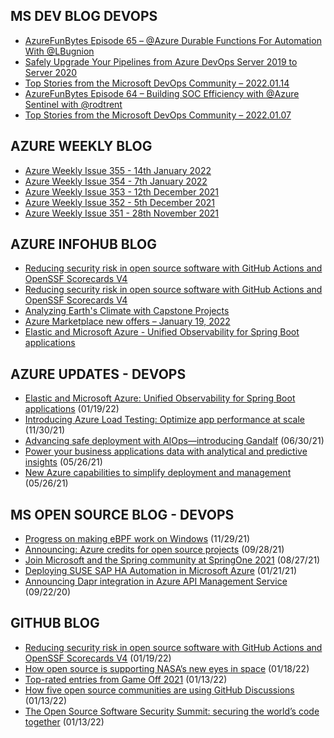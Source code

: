 ## MS DEV BLOG DEVOPS 

<!-- DEVBLOGDEVOPS:START -->
- [AzureFunBytes Episode 65 – @Azure Durable Functions For Automation With @LBugnion](https://devblogs.microsoft.com/devops/azurefunbytes-episode-65-azure-durable-functions-for-automation-with-lbugnion/)
- [Safely Upgrade Your Pipelines from Azure DevOps Server 2019 to Server 2020](https://devblogs.microsoft.com/devops/safely-upgrade-from-azure-devops-server-2019-to-server-2020/)
- [Top Stories from the Microsoft DevOps Community – 2022.01.14](https://devblogs.microsoft.com/devops/top-stories-from-the-microsoft-devops-community-2022-01-14/)
- [AzureFunBytes Episode 64 – Building SOC Efficiency with @Azure Sentinel with @rodtrent](https://devblogs.microsoft.com/devops/azurefunbytes-episode-64-building-soc-efficiency-with-azure-sentinel-with-rodtrent/)
- [Top Stories from the Microsoft DevOps Community – 2022.01.07](https://devblogs.microsoft.com/devops/top-stories-from-the-microsoft-devops-community-2022-01-07/)
<!-- DEVBLOGDEVOPS:END -->


## AZURE WEEKLY BLOG

<!-- AZUREWEEKLY:START -->
- [Azure Weekly Issue 355 - 14th January 2022](https://azureweekly.info/issue-355.html)
- [Azure Weekly Issue 354 - 7th January 2022](https://azureweekly.info/issue-354.html)
- [Azure Weekly Issue 353 - 12th December 2021](https://azureweekly.info/issue-353.html)
- [Azure Weekly Issue 352 - 5th December 2021](https://azureweekly.info/issue-352.html)
- [Azure Weekly Issue 351 - 28th November 2021](https://azureweekly.info/issue-351.html)
<!-- AZUREWEEKLY:END -->

## AZURE INFOHUB BLOG 

<!-- AZUREINFOHUB:START -->
- [Reducing security risk in open source software with GitHub Actions and OpenSSF Scorecards V4](https://github.blog/2022-01-19-reducing-security-risk-oss-actions-opensff-scorecards-v4/)
- [Reducing security risk in open source software with GitHub Actions and OpenSSF Scorecards V4](https://github.blog/2022-01-19-reducing-security-risk-oss-actions-opensff-scorecards-v4/)
- [Analyzing Earth&#39;s Climate with Capstone Projects](https://techcommunity.microsoft.com/t5/educator-developer-blog/analyzing-earth-s-climate-with-capstone-projects/ba-p/3065252)
- [Azure Marketplace new offers – January 19, 2022](https://techcommunity.microsoft.com/t5/azure-marketplace-blog/azure-marketplace-new-offers-january-19-2022/ba-p/2772180)
- [Elastic and Microsoft Azure - Unified Observability for Spring Boot applications](https://techcommunity.microsoft.com/t5/apps-on-azure-blog/elastic-and-microsoft-azure-unified-observability-for-spring/ba-p/3065347)
<!-- AZUREINFOHUB:END -->


## AZURE UPDATES - DEVOPS 

<!-- AZUREUPDATES:START -->

 - [Elastic and Microsoft Azure: Unified Observability for Spring Boot applications](https://azure.microsoft.com/blog/elastic-and-microsoft-azure-unified-observability-for-spring-boot-applications/) (01/19/22)
 - [Introducing Azure Load Testing: Optimize app performance at scale](https://azure.microsoft.com/blog/introducing-azure-load-testing-optimize-app-performance-at-scale/) (11/30/21)
 - [Advancing safe deployment with AIOps—introducing Gandalf](https://azure.microsoft.com/blog/advancing-safe-deployment-with-aiops-introducing-gandalf/) (06/30/21)
 - [Power your business applications data with analytical and predictive insights](https://azure.microsoft.com/blog/power-your-business-applications-data-with-analytical-and-predictive-insights/) (05/26/21)
 - [New Azure capabilities to simplify deployment and management](https://azure.microsoft.com/blog/new-azure-capabilities-to-simplify-deployment-and-management/) (05/26/21)
<!-- AZUREUPDATES:END -->


## MS OPEN SOURCE BLOG - DEVOPS 

<!-- MSOPENSOURCEBLOG:START -->

 - [Progress on making eBPF work on Windows](https://cloudblogs.microsoft.com/opensource/2021/11/29/progress-on-making-ebpf-work-on-windows/) (11/29/21)
 - [Announcing: Azure credits for open source projects](https://cloudblogs.microsoft.com/opensource/2021/09/28/announcing-azure-credits-for-open-source-projects/) (09/28/21)
 - [Join Microsoft and the Spring community at SpringOne 2021](https://cloudblogs.microsoft.com/opensource/2021/08/27/join-microsoft-and-the-spring-community-at-springone-2021/) (08/27/21)
 - [Deploying SUSE SAP HA Automation in Microsoft Azure](https://cloudblogs.microsoft.com/opensource/2021/01/21/deploying-suse-sap-ha-automation-in-microsoft-azure/) (01/21/21)
 - [Announcing Dapr integration in Azure API Management Service](https://cloudblogs.microsoft.com/opensource/2020/09/22/announcing-dapr-integration-azure-api-management-service-apim/) (09/22/20)
<!-- MSOPENSOURCEBLOG:END -->


## GITHUB BLOG


<!-- GITHUB:START -->

 - [Reducing security risk in open source software with GitHub Actions and OpenSSF Scorecards V4](https://github.blog/2022-01-19-reducing-security-risk-oss-actions-opensff-scorecards-v4/) (01/19/22)
 - [How open source is supporting NASA’s new eyes in space](https://github.blog/2022-01-18-how-open-source-is-supporting-nasas-new-eyes-in-space/) (01/18/22)
 - [Top-rated entries from Game Off 2021](https://github.blog/2022-01-13-top-entries-from-game-off-2021/) (01/13/22)
 - [How five open source communities are using GitHub Discussions](https://github.blog/2022-01-13-how-five-open-source-communities-are-using-github-discussions/) (01/13/22)
 - [The Open Source Software Security Summit: securing the world’s code together](https://github.blog/2022-01-13-open-source-software-security-summit-securing-the-worlds-code-together/) (01/13/22)
<!-- GITHUB:END -->
